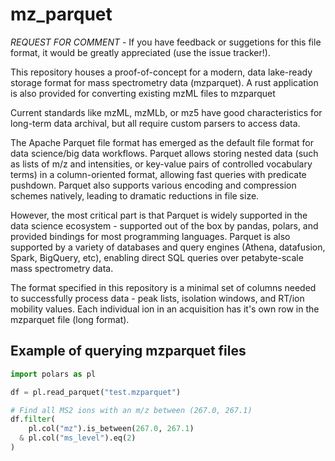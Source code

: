 # mz_parquet

*REQUEST FOR COMMENT* - If you have feedback or suggetions for this file format, it would be greatly appreciated (use the issue tracker!).

This repository houses a proof-of-concept for a modern, data lake-ready storage format for mass spectrometry data (mzparquet). A rust application is also provided for converting existing mzML files to mzparquet

Current standards like mzML, mzMLb, or mz5 have good characteristics for long-term data archival, but all require custom parsers to access data.

The Apache Parquet file format has emerged as the default file format for data science/big data workflows. Parquet allows storing nested data (such as lists of m/z and intensities, or key-value pairs of controlled vocabulary terms) in a column-oriented format, allowing fast queries with predicate pushdown. Parquet also supports various encoding and compression schemes natively, leading to dramatic reductions in file size.

However, the most critical part is that Parquet is widely supported in the data science ecosystem - supported out of the box by pandas, polars, and provided bindings for most programming languages. Parquet is also supported by a variety of databases and query engines (Athena, datafusion, Spark, BigQuery, etc), enabling direct SQL queries over petabyte-scale mass spectrometry data.

The format specified in this repository is a minimal set of columns needed to successfully process data - peak lists, isolation windows, and RT/ion mobility values. Each individual ion in an acquisition has it's own row in the mzparquet file (long format).

## Example of querying mzparquet files

```py
import polars as pl

df = pl.read_parquet("test.mzparquet")

# Find all MS2 ions with an m/z between (267.0, 267.1)
df.filter(
    pl.col("mz").is_between(267.0, 267.1)
  & pl.col("ms_level").eq(2)
)
```
